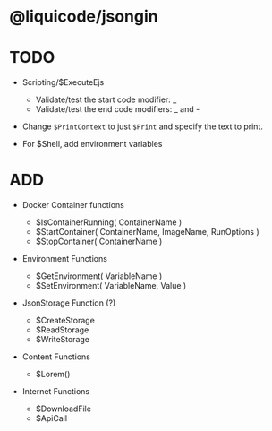 # @liquicode/jsongin


# TODO

- Scripting/$ExecuteEjs
	- Validate/test the start code modifier: _
	- Validate/test the end code modifiers: _ and -

- Change `$PrintContext` to just `$Print` and specify the text to print.

- For $Shell, add environment variables


# ADD

- Docker Container functions
	- $IsContainerRunning( ContainerName )
	- $StartContainer( ContainerName, ImageName, RunOptions )
	- $StopContainer( ContainerName )

- Environment Functions
	- $GetEnvironment( VariableName )
	- $SetEnvironment( VariableName, Value )

- JsonStorage Function (?)
	- $CreateStorage
	- $ReadStorage
	- $WriteStorage

- Content Functions
	- $Lorem()

- Internet Functions
	- $DownloadFile
	- $ApiCall
